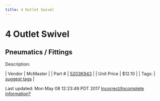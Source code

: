 ```yaml
---
title: 4 Outlet Swivel
---
```


# 4 Outlet Swivel
## Pneumatics / Fittings
Description: 	 

| Vendor | McMaster | 
| Part # | [5203K943](https://www.mcmaster.com/#5203K943) | 
| Unit Price | $12.10 | 
| Tags: | [suggest tags](https://docs.google.com/forms/d/e/1FAIpQLSeWyY8v3RgOty-MyWmh9U0iivNYN_molChYyS-0U-o-kOAv_g/viewform) | 

Last updated: Mon May 08 12:23:49 PDT 2017
 [Incorrect/Incomplete information?](https://docs.google.com/forms/d/e/1FAIpQLSeWyY8v3RgOty-MyWmh9U0iivNYN_molChYyS-0U-o-kOAv_g/viewform)